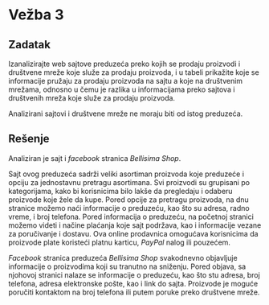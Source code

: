 # Vežba 3

## Zadatak

Izanalizirajte web sajtove preduzeća preko kojih se prodaju proizvodi i društvene mreže koje služe za prodaju proizvoda, i u tabeli prikažite koje se informacije pružaju za prodaju proizvoda na sajtu a koje na društvenim mrežama, odnosno u čemu je razlika u informacijama preko sajtova i društvenih mreža koje služe za prodaju proizvoda.

Analizirani sajtovi i društvene mreže ne moraju biti od istog preduzeća.

## Rešenje

Analiziran je sajt i _facebook_ stranica _Bellisima Shop_.

Sajt ovog preduzeća sadrži veliki asortiman proizvoda koje preduzeće i opciju za jednostavnu pretragu asortimana. Svi proizvodi su grupisani po kategorijama, kako bi korisnicima bilo lakše da pregledaju i odaberu proizvode koje žele da kupe. Pored opcije za pretragu proizvoda, na dnu stranice možemo naći informacije o preduzeću, kao što su adresa, radno vreme, i broj telefona. Pored informacija o preduzeću, na početnoj stranici možemo videti i načine plaćanja koje sajt podržava, kao i informacije vezane za poručivanje i dostavu. Ova online prodavnica omogućava korisnicima da proizvode plate koristeći platnu karticu, _PayPal_ nalog ili pouzećem.

_Facebook_ stranica preduzeća _Bellisima Shop_ svakodnevno objavljuje informacije o proizvodima koji su tranutno na sniženju. Pored objava, sa njohovoj stranici nalaze se informacije o preduzeću, kao što stu adresa, broj telefona, adresa elektronske pošte, kao i link do sajta. Proizvode je moguće poručiti kontaktom na broj telefona ili putem poruke preko društvene mreže.
